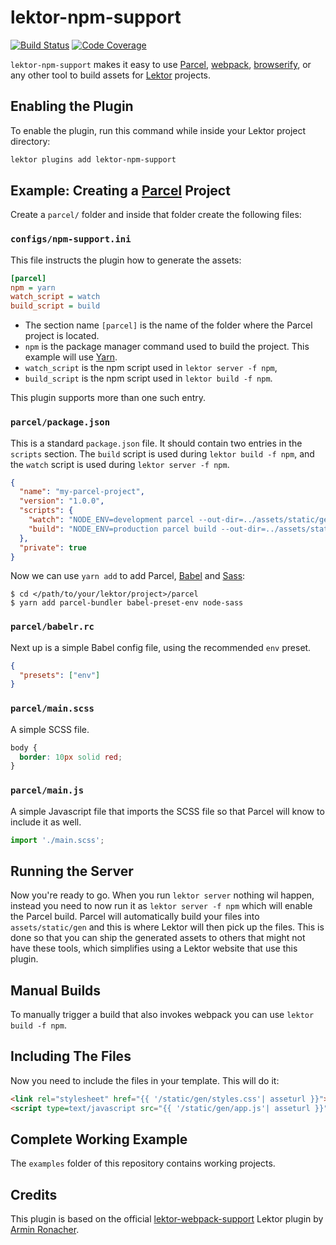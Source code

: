 # lektor-npm-support

[![Build Status](https://travis-ci.org/sterin/lektor-npm-support.svg)](https://travis-ci.org/sterin/lektor-npm-support) [![Code Coverage](https://codecov.io/gh/sterin/lektor-npm-support/branch/master/graph/badge.svg)](https://codecov.io/gh/sterin/lektor-npm-support)

`lektor-npm-support` makes it easy to use [Parcel](https://parcel.js.org), [webpack](https://webpack.js.org), [browserify](http://browserify.org/), or any other tool to build assets for [Lektor](https://github.com/lektor/lektor) projects. 

## Enabling the Plugin

To enable the plugin, run this command while inside your Lektor project directory:

```bash
lektor plugins add lektor-npm-support
```

## Example: Creating a [Parcel](https://parceljs.org/) Project

Create a `parcel/` folder and inside that folder create the following files:

### `configs/npm-support.ini`

This file instructs the plugin how to generate the assets:

```ini
[parcel]
npm = yarn
watch_script = watch
build_script = build
```

* The section name `[parcel]` is the name of the folder where the Parcel project is located.
* `npm` is the package manager command used to build the project. This example will use [Yarn](https://yarnpkg.com).
* `watch_script` is the npm script used in `lektor server -f npm`,
* `build_script` is the npm script used in `lektor build -f npm`.

This plugin supports more than one such entry.

### `parcel/package.json`

This is a standard `package.json` file. It should contain two entries in the `scripts` section. The `build` script is used during `lektor build -f npm`, and the `watch` script is used during `lektor server -f npm`.

```json
{
  "name": "my-parcel-project",
  "version": "1.0.0",
  "scripts": {
    "watch": "NODE_ENV=development parcel --out-dir=../assets/static/gen --out-file=main.js --public-url=./assets/ js/main.js",
    "build": "NODE_ENV=production parcel build --out-dir=../assets/static/gen --out-file=main.js --public-url=./assets/ js/main.js"
  },
  "private": true
}
```

Now we can use `yarn add` to add Parcel, [Babel](https://babeljs.io/) and [Sass](https://sass-lang.com/):

```
$ cd </path/to/your/lektor/project>/parcel
$ yarn add parcel-bundler babel-preset-env node-sass
```

### `parcel/babelr.rc`

Next up is a simple Babel config file, using the recommended `env` preset.

```json
{
  "presets": ["env"]
}
```

### `parcel/main.scss`

A simple SCSS file.

```scss
body {
  border: 10px solid red;
}
```

### `parcel/main.js`

A simple Javascript file that imports the SCSS file so that Parcel will know to include it as well.

```javascript
import './main.scss';
```

## Running the Server

Now you're ready to go.  When you run `lektor server` nothing wil happen, 
instead you need to now run it as `lektor server -f npm` which
will enable the Parcel build.  Parcel will automatically build your files
into `assets/static/gen` and this is where Lektor will then pick up the
files.  This is done so that you can ship the generated assets
to others that might not have these tools, which simplifies using a
Lektor website that use this plugin.

## Manual Builds

To manually trigger a build that also invokes webpack you can use `lektor build -f npm`.

## Including The Files

Now you need to include the files in your template.  This will do it:

```html
<link rel="stylesheet" href="{{ '/static/gen/styles.css'| asseturl }}">
<script type=text/javascript src="{{ '/static/gen/app.js'| asseturl }}" charset="utf-8"></script>
```

## Complete Working Example

The `examples` folder of this repository contains working projects.


## Credits

This plugin is based on the official [lektor-webpack-support](https://github.com/lektor/lektor-webpack-support) Lektor plugin by [Armin Ronacher](http://lucumr.pocoo.org/about/).
